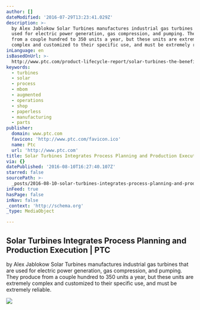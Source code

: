 ```yaml
---
author: []
dateModified: '2016-07-29T13:23:41.029Z'
description: >-
  by Alex Jablokow Solar Turbines manufactures industrial gas turbines that are
  used for electric power generation, gas compression, and pumping. They produce
  from a couple hundred to 350 units a year, but these units are extremely
  complex and customized to their specific use, and must be extremely reliable.
inLanguage: en
isBasedOnUrl: >-
  http://www.ptc.com/product-lifecycle-report/solar-turbines-the-benefits-of-integrated-process-planning-and-production-execution?utm_source=linkedin%20free&utm_medium=blog&utm_campaign=social
keywords:
  - turbines
  - solar
  - process
  - mbom
  - augmented
  - operations
  - shop
  - paperless
  - manufacturing
  - parts
publisher:
  domain: www.ptc.com
  favicon: 'http://www.ptc.com/favicon.ico'
  name: Ptc
  url: 'http://www.ptc.com'
title: Solar Turbines Integrates Process Planning and Production Execution | PTC
via: {}
datePublished: '2016-08-10T16:27:40.107Z'
starred: false
sourcePath: >-
  _posts/2016-08-10-solar-turbines-integrates-process-planning-and-production-ex.md
inFeed: true
hasPage: false
inNav: false
_context: 'http://schema.org'
_type: MediaObject

---
```

<article style=""><h1>Solar Turbines Integrates Process Planning and Production Execution | PTC</h1><p>by Alex Jablokow Solar Turbines manufactures industrial gas turbines that are used for electric power generation, gas compression, and pumping. They produce from a couple hundred to 350 units a year, but these units are extremely complex and customized to their specific use, and must be extremely reliable.</p><img src="http://www.ptc.com/~/media/Images/Headers/Blogs/Headers-MOBILE-COLORBlue2.jpg" /></article>